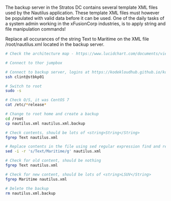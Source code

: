 The backup server in the Stratos DC contains several template XML files used by the Nautilus application. These template XML files must however be populated with valid data before it can be used. One of the daily tasks of a system admin working in the xFusionCorp industries, is to apply string and file manipulation commands!

Replace all occurances of the string Text to Maritime on the XML file /root/nautilus.xml located in the backup server.

```bash
# Check the architecture map - https://www.lucidchart.com/documents/view/58e22de2-c446-4b49-ae0f-db79a3318e97/0_0

# Connect to thor jumpbox

# Connect to backup server, logins at https://kodekloudhub.github.io/kodekloud-engineer/docs/projects/nautilus
ssh clint@stbkp01

# Switch to root
sudo -s

# Check O/S, it was CentOS 7
cat /etc/*release*

# Change to root home and create a backup
cd /root
cp nautilus.xml nautilus.xml.backup

# Check contents, should be lots of <string>String</String>
fgrep Text nautilus.xml

# Replace contents in the file using sed regular expression find and replace.
sed -i -r 's/Text/Maritime/g' nautilus.xml

# Check for old content, should be nothing
fgrep Text nautilus.xml

# Check for new content, should be lots of <string>LSUV</String>
fgrep Maritime nautilus.xml

# Delete the backup
rm nautilus.xml.backup
```